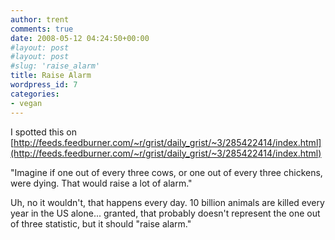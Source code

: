 ```yaml
---
author: trent
comments: true
date: 2008-05-12 04:24:50+00:00
#layout: post
#layout: post
#slug: 'raise_alarm'
title: Raise Alarm
wordpress_id: 7
categories:
- vegan
---
```


I spotted this on [http://feeds.feedburner.com/~r/grist/daily_grist/~3/285422414/index.html](http://feeds.feedburner.com/~r/grist/daily_grist/~3/285422414/index.html)

"Imagine if one out of every three cows, or one out of every three chickens, were dying. That would raise a lot of alarm."

Uh, no it wouldn't, that happens every day.  10 billion animals are killed every year in the US alone... granted, that probably doesn't represent the one out of three statistic, but it should "raise alarm."
